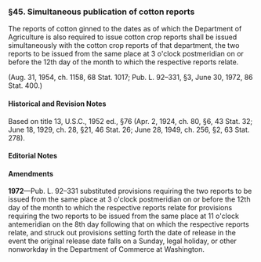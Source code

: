 ### §45. Simultaneous publication of cotton reports ###

The reports of cotton ginned to the dates as of which the Department of Agriculture is also required to issue cotton crop reports shall be issued simultaneously with the cotton crop reports of that department, the two reports to be issued from the same place at 3 o'clock postmeridian on or before the 12th day of the month to which the respective reports relate.

(Aug. 31, 1954, ch. 1158, 68 Stat. 1017; Pub. L. 92–331, §3, June 30, 1972, 86 Stat. 400.)

#### Historical and Revision Notes ####

Based on title 13, U.S.C., 1952 ed., §76 (Apr. 2, 1924, ch. 80, §6, 43 Stat. 32; June 18, 1929, ch. 28, §21, 46 Stat. 26; June 28, 1949, ch. 256, §2, 63 Stat. 278).

#### **Editorial Notes** ####

#### Amendments ####

**1972**—Pub. L. 92–331 substituted provisions requiring the two reports to be issued from the same place at 3 o'clock postmeridian on or before the 12th day of the month to which the respective reports relate for provisions requiring the two reports to be issued from the same place at 11 o'clock antemeridian on the 8th day following that on which the respective reports relate, and struck out provisions setting forth the date of release in the event the original release date falls on a Sunday, legal holiday, or other nonworkday in the Department of Commerce at Washington.
